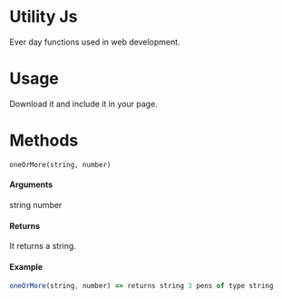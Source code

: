 # Utility Js
Ever day functions used in web development. 


# Usage
Download it and include it in your page.

# Methods

`oneOrMore(string, number)`

#### Arguments
string
number

#### Returns
It returns a string.

#### Example

```javascript
oneOrMore(string, number) => returns string 3 pens of type string
```









